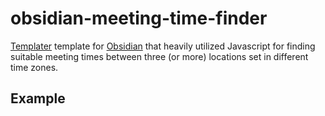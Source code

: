 # obsidian-meeting-time-finder
[Templater](https://github.com/SilentVoid13/Templater) template for [Obsidian](https://obsidian.md/) that heavily utilized Javascript for finding suitable meeting times between three (or more) locations set in different time zones.

## Example
